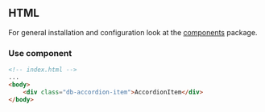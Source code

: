 ## HTML

For general installation and configuration look at the [components](https://www.npmjs.com/package/@db-ui/components) package.

### Use component

```html index.html
<!-- index.html -->
...
<body>
	<div class="db-accordion-item">AccordionItem</div>
</body>
```
